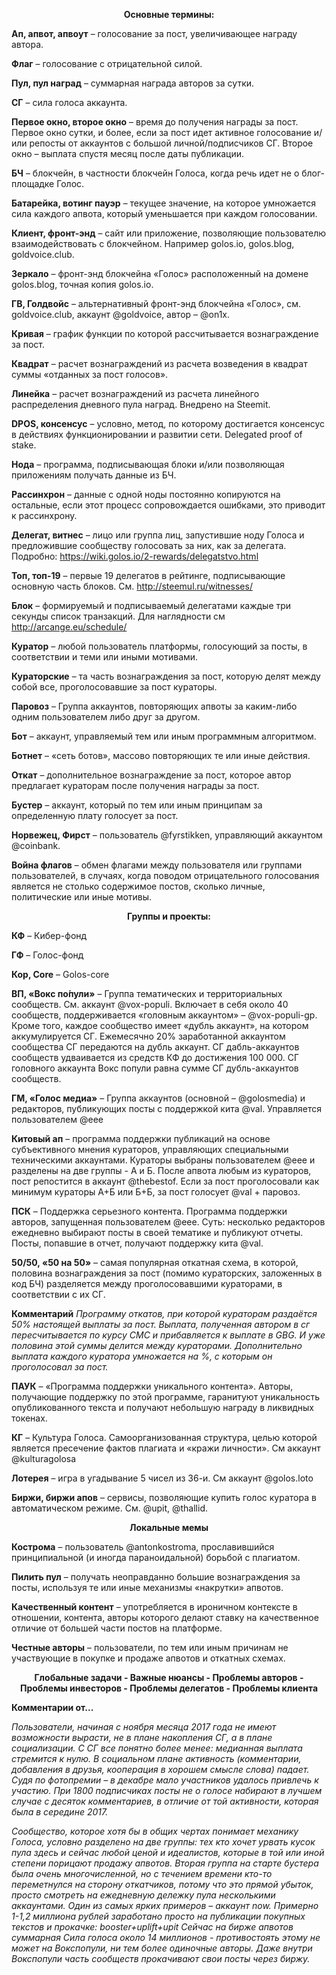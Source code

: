 **<p align="center">Основные термины:</p>**

**Ап, апвот, апвоут** – голосование за пост, увеличивающее награду автора.

**Флаг** – голосование с отрицательной силой.

**Пул, пул наград** – суммарная награда авторов за сутки.

**СГ** – сила голоса аккаунта.

**Первое окно, второе окно** – время до получения награды за пост. Первое окно сутки, и более, если за пост идет активное голосование и/или репосты от аккаунтов с большой личной/подписчиков СГ. Второе окно – выплата спустя месяц после даты публикации.

**БЧ** – блокчейн, в частности блокчейн Голоса, когда речь идет не о блог-площадке Голос.

**Батарейка, вотинг пауэр** – текущее значение, на которое умножается сила каждого апвота, который уменьшается при каждом голосовании.

**Клиент, фронт-энд** – сайт или приложение, позволяющие пользователю взаимодействовать с блокчейном. Например golos.io, golos.blog, goldvoice.club.

**Зеркало** – фронт-энд блокчейна «Голос» расположенный на домене golos.blog, точная копия golos.io.

**ГВ, Голдвойс** – альтернативный фронт-энд блокчейна «Голос», см. goldvoice.club, аккаунт @goldvoice, автор – @on1x.

**Кривая** – график функции по которой рассчитывается вознаграждение за пост.

**Квадрат** – расчет вознаграждений из расчета возведения в квадрат суммы «отданных за пост голосов».

**Линейка** – расчет вознаграждений из расчета линейного распределения дневного пула наград. Внедрено на Steemit.

**DPOS, консенсус** – условно, метод, по которому достигается консенсус в действиях функционировании и развитии сети. Delegated proof of stake.

**Нода** – программа, подписывающая блоки и/или позволяющая приложениям получать данные из БЧ.

**Рассинхрон** – данные с одной ноды постоянно копируются на остальные, если этот процесс сопровождается ошибками, это приводит к рассинхрону.

**Делегат, витнес** – лицо или группа лиц, запустившие ноду Голоса и предложившие сообществу голосовать за них, как за делегата. Подробно: https://wiki.golos.io/2-rewards/delegatstvo.html

**Топ, топ-19** – первые 19 делегатов в рейтинге, подписывающие основную часть блоков. См. http://steemul.ru/witnesses/

**Блок** – формируемый и подписываемый делегатами каждые три секунды список транзакций. Для наглядности см http://arcange.eu/schedule/

**Куратор** – любой пользователь платформы, голосующий за посты, в соответствии и теми или иными мотивами.

**Кураторские** – та часть вознаграждения за пост, которую делят между собой все, проголосовавшие за пост кураторы.

**Паровоз** – Группа аккаунтов, повторяющих апвоты за каким-либо одним пользователем либо друг за другом.

**Бот** – аккаунт, управляемый тем или иным программным алгоритмом.

**Ботнет** – «сеть ботов», массово повторяющих те или иные действия.

**Откат** – дополнительное вознаграждение за пост, которое автор предлагает кураторам после получения награды за пост.

**Бустер** – аккаунт, который по тем или иным принципам за определенную плату голосует за пост.

**Норвежец, Фирст** – пользователь @fyrstikken, управляющий аккаунтом @coinbank.

**Война флагов** – обмен флагами между пользователя или группами пользователей, в случаях, когда поводом отрицательного голосования является не столько содержимое постов, сколько личные, политические или иные мотивы.

**<p align="center">Группы и проекты:</p>**

**КФ** – Кибер-фонд

**ГФ** – Голос-фонд

**Кор, Core** – Golos-core

**ВП, «Вокс по́пули»** – Группа тематических и территориальных сообществ. См. аккаунт @vox-populi. Включает в себя около 40 сообществ, поддерживается «головным аккаунтом» – @vox-populi-gp. Кроме того, каждое сообщество имеет «дубль аккаунт», на котором аккумулируется СГ. Ежемесячно 20% заработанной аккаунтом сообщества СГ передаются на дубль аккаунт. СГ дабль-аккаунтов сообществ удваивается из средств КФ до достижения 100 000. СГ головного  аккаунта Вокс попули равна сумме СГ дубль-аккаунтов сообществ.

**ГМ, «Голос медиа»** – Группа аккаунтов (основной – @golosmedia) и редакторов, публикующих посты с поддержкой кита @val. Управляется пользователем @eee

**Китовый ап** – программа поддержки публикаций на основе субъективного мнения кураторов, управляющих специальными техническими аккаунтами. Кураторы выбраны пользователем @eee и разделены на две группы - А и Б. После апвота любым из кураторов, пост репостится в аккаунт @thebestof. Если за пост проголосовали как минимум кураторы А+Б или Б+Б, за пост голосует @val + паровоз.

**ПСК** – Поддержка серьезного контента. Программа поддержки авторов, запущенная пользователем @eee. Суть: несколько редакторов ежедневно выбирают посты в своей тематике и публикуют отчеты. Посты, попавшие в отчет, получают поддержку кита @val.

**50/50, «50 на 50»** – самая популярная откатная схема, в которой, половина вознаграждения за пост (помимо кураторских, заложенных в код БЧ) разделяется между проголосовавшими кураторами, в соответствии с их СГ.

**Комментарий**
*Программу откатов, при которой кураторам раздаётся 50% настоящей выплаты за пост. Выплата, полученная автором в сг пересчитывается по курсу CMC и прибавляется к выплате в GBG. И уже половина этой суммы делится между кураторами. Дополнительно выплата каждого куратора умножается на %, с которым он проголосовал за пост.*

**ПАУК** – «Программа поддержки уникального контента». Авторы, получающие поддержку по этой программе, гаранитуют уникальность опубликованного текста и получают небольшую награду в ликвидных токенах.

**КГ** – Культура Голоса. Самоорганизованная структура, целью которой является пресечение фактов плагиата и «кражи личности». См аккаунт @kulturagolosa

**Лотерея** – игра в угадывание 5 чисел из 36-и. См аккаунт @golos.loto

**Биржи, биржи апов** – сервисы, позволяющие купить голос куратора в автоматическом режиме. См. @upit, @thallid.

**<p align="center">Локальные мемы</p>**

**Кострома** – пользователь @antonkostroma, прославившийся принципиальной (и иногда параноидальной) борьбой с плагиатом.

**Пилить пул** – получать неоправданно большие вознаграждения за посты, используя те или иные механизмы «накрутки» апвотов.

**Качественный контент** – употребляется в ироничном контексте в отношении, контента, авторы которого делают ставку на качественное отличие от большей части постов на платформе.

**Честные авторы** – пользователи, по тем или иным причинам не участвующие в покупке и продаже апвотов и откатных схемах.

**<p align="center">Глобальные задачи - Важные нюансы - Проблемы авторов - Проблемы инвесторов - Проблемы делегатов - Проблемы клиента</p>**
**Комментарии от...**

*Пользователи, начиная с ноября месяца 2017 года не имеют возможности вырасти, не в плане накопления СГ, а в плане социализации. С СГ все понятно более менее: медианная выплата стремится к нулю. В социальном плане активность (комментарии, добавления в друзья, кооперация в хорошем смысле слова) падает. Судя по фотопремии – в декабре мало участников удалось привлечь к участию. При 1800 подписчиках посты не о голосе набирают в лучшем случае с десяток комментариев, в отличие от той активности, которая была в середине 2017.*

*Сообщество, которое хотя бы в общих чертах понимает механику Голоса, условно разделено на две группы: тех кто хочет урвать кусок пула здесь и сейчас любой ценой и идеалистов, которые в той или иной степени порицают продажу апвотов. Вторая группа на старте бустера была очень многочисленной, но с течением времени кто-то переметнулся на сторону откатчиков, потому что это прямой убыток, просто смотреть на ежедневную дележку пула несколькими аккаунтами. Один из самых ярких примеров – аккаунт now. Примерно 1-1,2 миллиона рублей заработано просто на публикации покупных текстов и прокачке: booster+uplift+upit
Сейчас на бирже апвотов суммарная Сила голоса около 14 миллионов - противостоять этому не может на Вокспопули, ни тем более одиночные авторы. Даже внутри Вокспопули часть сообществ прокачивают свои посты через биржу.*

